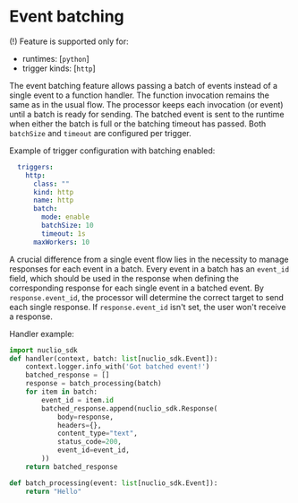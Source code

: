 # Event batching

(!) Feature is supported only for:
* runtimes: [`python`]
* trigger kinds: [`http`]

The event batching feature allows passing a batch of events instead of a single event to a function handler. 
The function invocation remains the same as in the usual flow. The processor keeps each invocation (or event) until 
a batch is ready for sending. The batched event is sent to the runtime when either the batch is full or the batching
timeout has passed. Both `batchSize` and `timeout` are configured per trigger.

Example of trigger configuration with batching enabled:

```yaml
  triggers:
    http:
      class: ""
      kind: http
      name: http
      batch:
        mode: enable
        batchSize: 10
        timeout: 1s
      maxWorkers: 10
```

A crucial difference from a single event flow lies in the necessity to manage responses for each event in a batch. 
Every event in a batch has an `event_id` field, which should be used in the response when defining the corresponding response for each single event in a batched event. 
By `response.event_id`, the processor will determine the correct target to send each single response. 
If `response.event_id` isn't set, the user won't receive a response.

Handler example:

```python
import nuclio_sdk
def handler(context, batch: list[nuclio_sdk.Event]):
    context.logger.info_with('Got batched event!')
    batched_response = []
    response = batch_processing(batch)
    for item in batch:
        event_id = item.id
        batched_response.append(nuclio_sdk.Response(
            body=response,
            headers={},
            content_type="text",
            status_code=200,
            event_id=event_id,
        ))
    return batched_response

def batch_processing(event: list[nuclio_sdk.Event]):
    return "Hello"
```